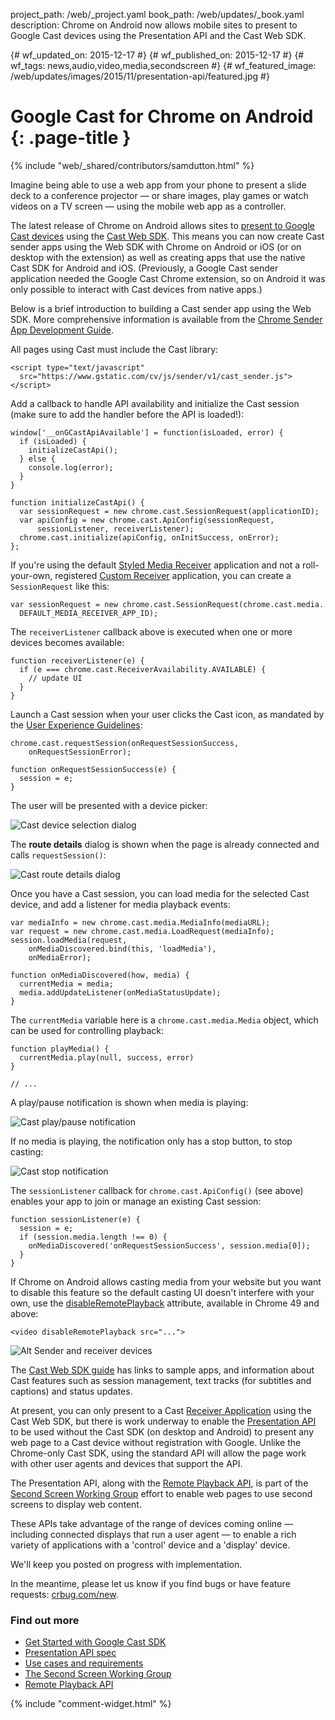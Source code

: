 project_path: /web/_project.yaml
book_path: /web/updates/_book.yaml
description: Chrome on Android now allows mobile sites to present to Google Cast devices using the Presentation API and the Cast Web SDK.

{# wf_updated_on: 2015-12-17 #}
{# wf_published_on: 2015-12-17 #}
{# wf_tags: news,audio,video,media,secondscreen #}
{# wf_featured_image: /web/updates/images/2015/11/presentation-api/featured.jpg #}

# Google Cast for Chrome on Android {: .page-title }

{% include "web/_shared/contributors/samdutton.html" %}



<style>
img.screenshot {
  max-width: 360px;
}
@media screen and (max-width: 500px) {
  img.screenshot {
    max-width: 100%;
  }
}
</style>


Imagine being able to use a web app from your phone to present a slide deck to a conference projector — or share images, play games or watch videos on a TV screen — using the mobile web app as a controller.

The latest release of Chrome on Android allows sites to [present to Google Cast devices](https://storage.googleapis.com/castapi/CastHelloVideo/index.html) using the [Cast Web SDK](/cast/docs/chrome_sender). This means you can now create Cast sender apps using the Web SDK with Chrome on Android or iOS (or on desktop with the extension) as well as creating apps that use the native Cast SDK for Android and iOS. (Previously, a Google Cast sender application needed the Google Cast Chrome extension, so on Android it was only possible to interact with Cast devices from native apps.)

Below is a brief introduction to building a Cast sender app using the Web SDK. More comprehensive information is available from the [Chrome Sender App Development Guide](/cast/docs/chrome_sender).

All pages using Cast must include the Cast library:


    <script type="text/javascript"
      src="https://www.gstatic.com/cv/js/sender/v1/cast_sender.js"></script>
    

Add a callback to handle API availability and initialize the Cast session (make sure to add the handler before the API is loaded!):


    window['__onGCastApiAvailable'] = function(isLoaded, error) {
      if (isLoaded) {
        initializeCastApi();
      } else {
        console.log(error);
      }
    }
    
    function initializeCastApi() {
      var sessionRequest = new chrome.cast.SessionRequest(applicationID);
      var apiConfig = new chrome.cast.ApiConfig(sessionRequest,
          sessionListener, receiverListener);
      chrome.cast.initialize(apiConfig, onInitSuccess, onError);
    };
    

If you're using the default [Styled Media Receiver](/cast/docs/receiver_apps#Styled) application and not a roll-your-own, registered [Custom Receiver](/cast/docs/custom_receiver) application, you can create a `SessionRequest` like this:


    var sessionRequest = new chrome.cast.SessionRequest(chrome.cast.media.
      DEFAULT_MEDIA_RECEIVER_APP_ID);
    

The `receiverListener` callback above is executed when one or more devices becomes available:


    function receiverListener(e) {
      if (e === chrome.cast.ReceiverAvailability.AVAILABLE) {
        // update UI
      }
    }
    

Launch a Cast session when your user clicks the Cast icon, as mandated by the [User Experience Guidelines](/cast/docs/ux_guidelines#sender-cast-icon-available):


    chrome.cast.requestSession(onRequestSessionSuccess,
        onRequestSessionError);
    
    function onRequestSessionSuccess(e) {
      session = e;
    }
    

The user will be presented with a device picker:

<img class="screenshot" src="/web/updates/images/2015/11/presentation-api/devices.png" alt="Cast device selection dialog">

The **route details** dialog is shown when the page is already connected and calls `requestSession()`:

<img class="screenshot" src="/web/updates/images/2015/11/presentation-api/route-details.png" alt="Cast route details dialog">

Once you have a Cast session, you can load media for the selected Cast device, and add a listener for media playback events:


    var mediaInfo = new chrome.cast.media.MediaInfo(mediaURL);
    var request = new chrome.cast.media.LoadRequest(mediaInfo);
    session.loadMedia(request,
        onMediaDiscovered.bind(this, 'loadMedia'),
        onMediaError);
    
    function onMediaDiscovered(how, media) {
      currentMedia = media;
      media.addUpdateListener(onMediaStatusUpdate);
    }
    

The `currentMedia` variable here is a `chrome.cast.media.Media` object, which can be used for controlling playback:


    function playMedia() {
      currentMedia.play(null, success, error)
    }
    
    // ...
    
    

A play/pause notification is shown when media is playing:

<img class="screenshot" src="/web/updates/images/2015/11/presentation-api/play-pause-notification.png" alt="Cast play/pause notification">

If no media is playing, the notification only has a stop button, to stop casting:

<img class="screenshot" src="/web/updates/images/2015/11/presentation-api/stop-notification.png" alt="Cast stop notification">

The `sessionListener` callback for `chrome.cast.ApiConfig()` (see above) enables your app to join or manage an existing Cast session:


    function sessionListener(e) {
      session = e;
      if (session.media.length !== 0) {
        onMediaDiscovered('onRequestSessionSuccess', session.media[0]);
      }
    }
    

<a id="disable-remote-playback">

If Chrome on Android allows casting media from your website but you want to disable this feature so the default casting UI doesn't interfere with your own, use the [disableRemotePlayback](https://w3c.github.io/remote-playback/#idl-def-htmlmediaelement-disableremoteplayback) attribute, available in Chrome 49 and above:


    <video disableRemotePlayback src="...">
    

![Alt Sender and receiver devices](/web/updates/images/2015/11/presentation-api/screens.jpg)

The [Cast Web SDK guide](/cast/docs/chrome_sender) has links to sample apps, and information about Cast features such as session management, text tracks (for subtitles and captions) and status updates.

At present, you can only present to a Cast [Receiver Application](/cast/docs/receiver_apps) using the Cast Web SDK, but there is work underway to enable the [Presentation  API](https://w3c.github.io/presentation-api/) to be used without the Cast SDK (on desktop and Android) to present any web page to a Cast device without registration with Google. Unlike the Chrome-only Cast SDK, using the standard API will allow the page work with other user agents and devices that support the API.

The Presentation API, along with the [Remote Playback API](https://w3c.github.io/remote-playback/), is part of the [Second Screen Working Group](http://www.w3.org/2014/secondscreen) effort to enable web pages to use second screens to display web content.

These APIs take advantage of the range of devices coming online — including connected displays that run a user agent — to enable a rich variety of applications with a 'control' device and a 'display' device.

We'll keep you posted on progress with implementation.

In the meantime, please let us know if you find bugs or have feature requests: [crbug.com/new](https://crbug.com/new).

### Find out more

* [Get Started with Google Cast SDK](/cast/)
* [Presentation API spec](http://www.w3.org/TR/presentation-api)
* [Use cases and requirements](https://github.com/w3c/presentation-api/blob/gh-pages/uc-req.md)
* [The Second Screen Working Group](http://www.w3.org/2014/secondscreen/)
* [Remote Playback API](https://w3c.github.io/remote-playback)





{% include "comment-widget.html" %}
